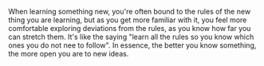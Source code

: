 When learning something new, you're often bound to the rules of the new thing you are learning, but as you get more familiar with it, you feel more comfortable exploring deviations from the rules, as you know how far you can stretch them. It's like the saying "learn all the rules so you know which ones you do not nee to follow". In essence, the better you know something, the more open you are to new ideas.